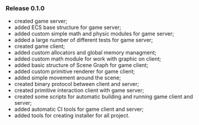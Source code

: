 ### Release 0.1.0

* created game server;
* added ECS base structure for game server;
* added custom simple math and physic modules for game server;
* added a large number of different tests for game server;
* created game client;
* added custom allocators and global memory managment;
* added custom math module for work with graphic on client;
* added basic structure of Scene Graph for game client;
* added custom primitive renderer for game client;
* added simple movement around the scene;
* created binary protocol between client and server;
* created primitive interaction client with game server;
* created some scripts for automatic building and running game client and server;
* added automatic CI tools for game client and server;
* added tools for creating installer for all project.
